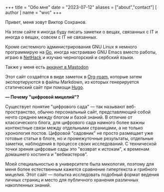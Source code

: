 +++
title = "Обо мне"
date = "2023-07-12"
    aliases = ["about","contact"]
[ author ]
  name = "wvc"
+++

Привет, меня зовут Виктор Сохранов.

На этом сайте я иногда буду писать заметки о вещах, связанных с IT и иногда о вещах, совсем с IT не связанных.

Кроме системного администрирования GNU Linux я немного программирую на [Go](https://go.dev/), иногда настраиваю GNU Emacs вместо работы, играю в [NetHack](https://nethack.org/) и изучаю черногорский и сербский языки.

Также у меня есть [аккаунт в Mastodon](https://emacs.ch/@wvc)

Этот сайт создаётся в виде заметок в [Org-roam](https://www.orgroam.com/), которые затем экспортируются в файлы Markdown, из которых генерируется статический сайт при помощи [Hugo](https://gohugo.io/).

**— Почему "цифровой мицелий"?**

Существует понятие "цифрового сада" — так называют веб-пространство, обычно персональный сайт, представляющий собой нечто среднее между блогом и базой знаний. В отличие от классического блога, для цифрового сада намного более важны контекстные связи между отдельными страницами, а не только хронология постов. Цифровой "садовник" не просто размещает уже готовые статьи в блоге, но и промежуточные результаты, отдельные заметки, наблюдения в процессе своих исследований. С технической точки зрения цифровые сады это "возврат к истокам", к временам домашнего хостинга и "вебмастеров".

Моей специальностью в университете была микология, поэтому для меня более естественным кажется сравнение гипертекста и грибного мицелия. Этот сайт — попытка исследовать подобный формат ведения личных страниц и место для публичного хранения различных накопленных знаний.

